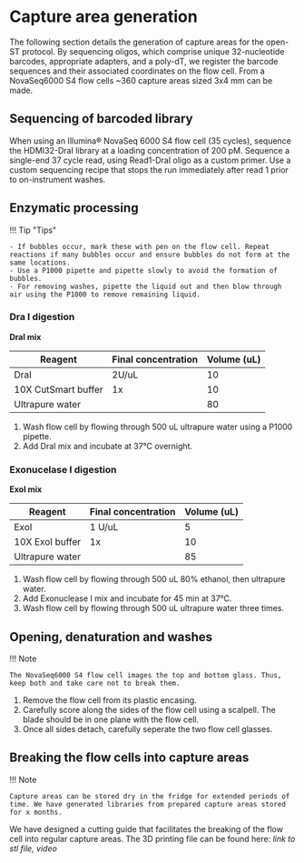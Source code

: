 # Capture area generation
The following section details the generation of capture areas for the open-ST protocol. By sequencing oligos, which comprise unique 32-nucleotide barcodes, appropriate adapters, and a poly-dT, we register the barcode sequences and their associated coordinates on the flow cell. 
From a NovaSeq6000 S4 flow cells ~360 capture areas sized 3x4 mm can be made.

## Sequencing of barcoded library 

When using an Illumina® NovaSeq 6000 S4 flow cell (35 cycles), sequence the HDMI32-DraI library at a loading concentration of 200 pM. 
Sequence a single-end 37 cycle read, using Read1-DraI oligo as a custom primer. Use a custom sequencing recipe that stops the run immediately after read 1 prior to on-instrument washes. 

## Enzymatic processing

!!! Tip "Tips" 

    - If bubbles occur, mark these with pen on the flow cell. Repeat reactions if many bubbles occur and ensure bubbles do not form at the same locations. 
    - Use a P1000 pipette and pipette slowly to avoid the formation of bubbles. 
    - For removing washes, pipette the liquid out and then blow through air using the P1000 to remove remaining liquid.

### Dra I digestion 

**DraI mix**

|Reagent|Final concentration|Volume (uL)|
|----|----|----|
|DraI|2U/uL|10|
|10X CutSmart buffer|1x|10|
|Ultrapure water||80|

1. Wash flow cell by flowing through 500 uL ultrapure water using a P1000 pipette.  
2. Add DraI mix and incubate at 37°C overnight.

### Exonucelase I digestion 

**ExoI mix**

| Reagent | Final concentration | Volume (uL) |
|----|----|----|
|ExoI|1 U/uL|5|
|10X ExoI buffer|1x|10|
|Ultrapure water||85|

1. Wash flow cell by flowing through 500 uL 80% ethanol, then ultrapure water.
2. Add Exonuclease I mix and incubate for 45 min at 37°C.
3. Wash flow cell by flowing through 500 uL ultrapure water three times.

## Opening, denaturation and washes 

!!! Note 

    The NovaSeq6000 S4 flow cell images the top and bottom glass. Thus, keep both and take care not to break them.  

1. Remove the flow cell from its plastic encasing. 
2. Carefully score along the sides of the flow cell using a scalpell. The blade should be in one plane with the flow cell.
3. Once all sides detach, carefully seperate the two flow cell glasses. 
 
## Breaking the flow cells into capture areas 

!!! Note
 
    Capture areas can be stored dry in the fridge for extended periods of time. We have generated libraries from prepared capture areas stored for x months. 

We have designed a cutting guide that facilitates the breaking of the flow cell into regular capture areas. 
The 3D printing file can be found here: 
*link to stl file, video*